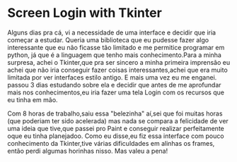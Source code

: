 # Screen Login with Tkinter

<p>
Alguns dias pra cá, vi a necessidade de uma interface e decidir que iria começar a estudar.
Queria uma biblioteca que eu pudesse fazer algo interessante que eu não ficasse tão limitado e  me permitice  programar em python, já que é a linguagem que tenho mais conhecimento.Para a minha surpresa, achei o Tkinter,que  pra ser sincero a minha primeira imprensão eu achei que não iria conseguir fazer coisas interessantes,achei que era muito limitada por ver interfaces estilo antigo. E mais uma vez eu me enganei.
passou 3 dias estudando sobre ela e decidir que antes de me aprofundar mais nos conhecimentos,eu iria fazer uma tela Login com os recursos que eu tinha em mão.

Com 8 horas de trabalho,saiu essa "belezinha" aí,sei que foi muitas horas (que poderiam ter sido acelerada) mas nada se compara a felicidade de ver uma ideia que tive,que passei pro Paint e conseguir realizar perfeitamente oque eu tinha planejadoo.
Como eu disse,eu fiz essa interface com pouco conhecimento da Tkinter,tive várias dificuldades em alinhas os frames, então perdi algumas horinhas nisso. Mas valeu a pena!
</p>
